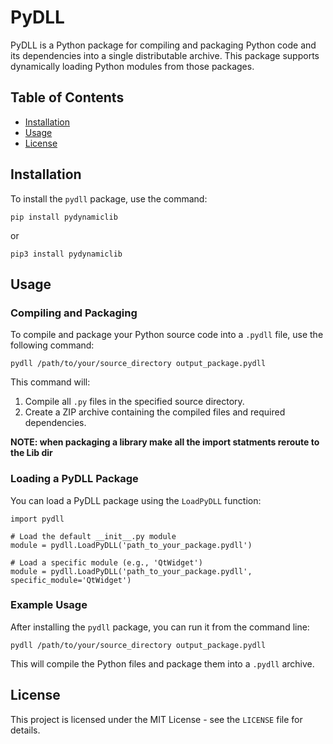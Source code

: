 PyDLL
=====

PyDLL is a Python package for compiling and packaging Python code and its dependencies into a single distributable archive. This package supports dynamically loading Python modules from those packages.

Table of Contents
-----------------

*   [Installation](#installation)
*   [Usage](#usage)
*   [License](#license)

Installation
------------

To install the `pydll` package, use the command:

    pip install pydynamiclib

or

    pip3 install pydynamiclib

Usage
-----

### Compiling and Packaging

To compile and package your Python source code into a `.pydll` file, use the following command:

    pydll /path/to/your/source_directory output_package.pydll

This command will:

1.  Compile all `.py` files in the specified source directory.
2.  Create a ZIP archive containing the compiled files and required dependencies.

**NOTE: when packaging a library make all the import statments reroute to the Lib dir**

### Loading a PyDLL Package

You can load a PyDLL package using the `LoadPyDLL` function:

    import pydll
    
    # Load the default __init__.py module
    module = pydll.LoadPyDLL('path_to_your_package.pydll')
    
    # Load a specific module (e.g., 'QtWidget')
    module = pydll.LoadPyDLL('path_to_your_package.pydll', specific_module='QtWidget')


### Example Usage

After installing the `pydll` package, you can run it from the command line:

    pydll /path/to/your/source_directory output_package.pydll

This will compile the Python files and package them into a `.pydll` archive.

License
-------

This project is licensed under the MIT License - see the `LICENSE` file for details.
